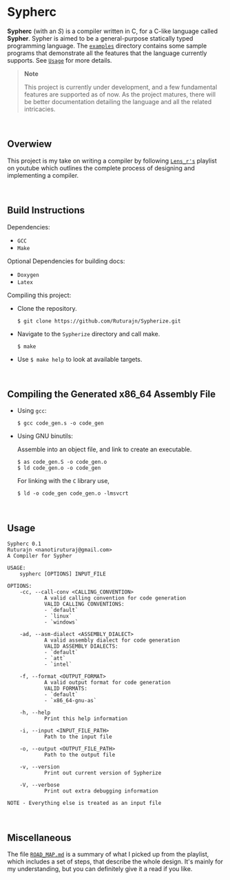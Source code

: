 # Sypherc

**Sypherc** (with an *S*) is a compiler written in C, for a C-like language
called **Sypher**. Sypher is aimed to be a general-purpose statically typed
programming language. The [`examples`](https://github.com/Ruturajn/Sypherize/tree/main/examples)
directory contains some sample programs that demonstrate all the features that the
language currently supports. See [`Usage`](https://github.com/Ruturajn/Sypherize/tree/main#usage) for more details.

> **Note**
> 
> This project is currently under development, and a few fundamental features are supported as of now.
> As the project matures, there will be better documentation detailing the language and all the related
> intricacies.

<br>

## Overwiew

This project is my take on writing a compiler by following [`Lens_r's`](https://www.youtube.com/playlist?list=PLysa8wRFCssxGKj_RxBWr3rwmjEYlJIpa)
playlist on youtube which outlines the complete process
of designing and implementing a compiler.

<br>

## Build Instructions

Dependencies:
- `GCC`
- `Make`

Optional Dependencies for building docs:
- `Doxygen`
- `Latex`

Compiling this project:

- Clone the repository.
  ```
  $ git clone https://github.com/Ruturajn/Sypherize.git
  ```
- Navigate to the `Sypherize` directory and call make.
  ```
  $ make
  ```
- Use `$ make help` to look at available targets.

<br>

## Compiling the Generated x86_64 Assembly File

- Using `gcc`:
  ```
  $ gcc code_gen.s -o code_gen
  ```

- Using GNU binutils:

  Assemble into an object file, and link to create an executable.
  ```
  $ as code_gen.S -o code_gen.o
  $ ld code_gen.o -o code_gen
  ```
  For linking with the `C` library use,
  ```
  $ ld -o code_gen code_gen.o -lmsvcrt
  ```

<br>

## Usage

```
Sypherc 0.1
Ruturajn <nanotiruturaj@gmail.com>
A Compiler for Sypher

USAGE:
    sypherc [OPTIONS] INPUT_FILE

OPTIONS:
    -cc, --call-conv <CALLING_CONVENTION>
            A valid calling convention for code generation
            VALID CALLING CONVENTIONS:
            - `default`
            - `linux`
            - `windows`

    -ad, --asm-dialect <ASSEMBLY_DIALECT>
            A valid assembly dialect for code generation
            VALID ASSEMBLY DIALECTS:
            - `default`
            - `att`
            - `intel`

    -f, --format <OUTPUT_FORMAT>
            A valid output format for code generation
            VALID FORMATS:
            - `default`
            - `x86_64-gnu-as`

    -h, --help
            Print this help information

    -i, --input <INPUT_FILE_PATH>
            Path to the input file

    -o, --output <OUTPUT_FILE_PATH>
            Path to the output file

    -v, --version
            Print out current version of Sypherize

    -V, --verbose
            Print out extra debugging information

NOTE - Everything else is treated as an input file
```

<br>

## Miscellaneous

The file [`ROAD_MAP.md`](https://github.com/Ruturajn/Sypherize/blob/main/ROAD_MAP.md)
is a summary of what I picked up from the playlist, which includes a set of
steps, that describe the whole design. It's mainly for my understanding, but
you can definitely give it a read if you like.

